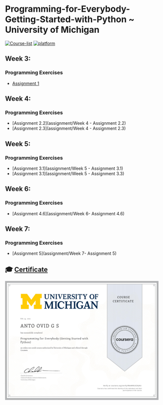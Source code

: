 # Programming-for-Everybody-Getting-Started-with-Python ~ University of Michigan

[![Course-list](https://img.shields.io/badge/also%20see-Other%20Coursera%20Courses-1f72ff.svg)](https://github.com/Barcaboy-Ovid/Course-List)
[![platform](https://img.shields.io/badge/Coursera-Course%20Link-1f72ff.svg)](https://www.coursera.org/learn/python?specialization=python)

## Week 3:
### Programming Exercises
- [Assignment 1](assignment/week3)

## Week 4:
### Programming Exercises
- [Assignment 2.2](assignment/Week 4 - Assignment 2.2)
- [Assignment 2.3](assignment/Week 4 - Assignment 2.3)

## Week 5:
### Programming Exercises
- [Assignment 3.1](assignment/Week 5 - Assignment 3.1)
- [Assignment 3.1](assignment/Week 5 - Assignment 3.3)

## Week 6:
### Programming Exercises
- [Assignment 4.6](assignment/Week 6- Assignment 4.6)

## Week 7:
### Programming Exercises
- [Assignment 5](assignment/Week 7- Assignment 5)

## 🎓 [Certificate]()
![certificate](assets/Certificate.jpg)

